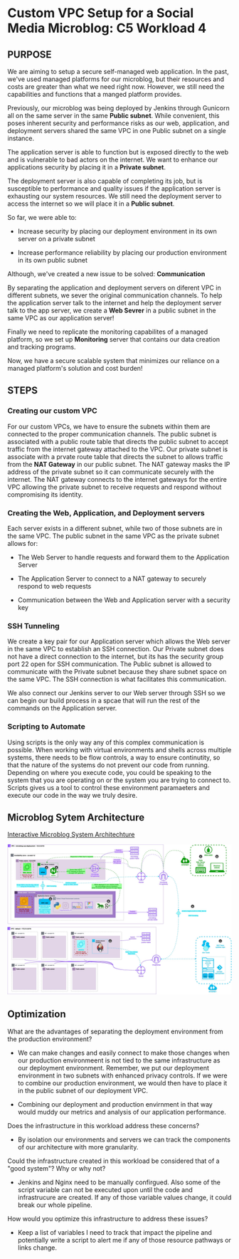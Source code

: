 # Custom VPC Setup for a Social Media Microblog: C5 Workload 4

## PURPOSE
We are aiming to setup a secure self-managed web application. In the past, we've used managed platforms for our microblog, but their resources and costs are greater than what we need right now. However, we still need the capabilities and functions that a manged platform provides. 

Previously, our microblog was being deployed by Jenkins through Gunicorn all on the same server in the same **Public subnet**. While convenient, this poses inherent security and performance risks as our web, application, and deployment servers shared the same VPC in one Public subnet on a single instance. 

The application server is able to function but is exposed directly to the web and is vulnerable to bad actors on the internet. We want to enhance our applications security by placing it in a **Private subnet**.  

The deployment server is also capable of completing its job, but is susceptible to performance and quality issues if the application server is exhausting our system resources. We still need the deployment server to access the internet so we will place it in a **Public subnet**.

So far, we were able to: 

- Increase security by placing our deployment environment in its own server on a private subnet

- Increase performance reliability by placing our production environment in its own public subnet 

Although, we've created a new issue to be solved: **Communication**

By separating the application and deployment servers on diferent VPC in different subnets, we sever the original communication channels. To help the application server talk to the internet and help the deployment server talk to the app server, we create a **Web Sevrer** in a public subnet in the same VPC as our application server!

Finally we need to replicate the monitoring capabilites of a managed platform, so we set up **Monitoring** server that contains our data creation and tracking programs. 

Now, we have a secure scalable system that minimizes our reliance on a managed platform's solution and cost burden!

## STEPS

### Creating our custom VPC

For our custom VPCs, we have to ensure the subnets within them are connected to the proper communication channels. The public subnet is associated with a public route table that directs the public subnet to accept traffic from the internet gateway attached to the VPC. Our private subnet is associate with a prvate route table that directs the subnet to allows traffic from the **NAT Gateway** in our public subnet. The NAT gateway masks the IP address of the private subnet so it can communicate securely with the internet. The NAT gateway connects to the internet gateways for the entire VPC allowing the private subnet to receive requests and respond without compromising its identity. 


### Creating the Web, Application, and Deployment servers
Each server exists in a different subnet, while two of those subnets are in the same VPC. The public subnet in the same VPC as the private subnet allows for:

- The Web Server to handle requests and forward them to the Application Server

- The Application Server to connect to a NAT gateway to securely respond to web requests 

- Communication between the Web and Application server with a security key   

### SSH Tunneling
We create a key pair for our Application server which allows the Web server in the same VPC to establish an SSH connection. Our Private subnet does not have a direct connection to the internet, but its has the security group port 22 open for SSH communication. The Public subnet is allowed to communicate with the Private subnet because they share subnet space on the same VPC. The SSH connection is what facilitates this communication. 

We also connect our Jenkins server to our Web server through SSH so we can begin our build process in a spcae that will run the rest of the commands on the Application server. 

### Scripting to Automate
Using scripts is the only way any of this complex communication is possible. When working with virtual environments and shells across multiple systems, there needs to be flow controls, a way to ensure continutity, so that the nature of the systems do not prevent our code from running. Depending on where you execute code, you could be speaking to the system that you are operating on or the system you are trying to connect to. Scripts gives us a tool to control these environment paramaeters and execute our code in the way we truly desire. 

## Microblog Sytem Architecture



[Interactive Microblog System Architechture](https://viewer.diagrams.net/?tags=%7B%7D&lightbox=1&highlight=0000ff&edit=_blank&layers=1&nav=1&title=microblog_architecture.drawio#R%3Cmxfile%3E%3Cdiagram%20name%3D%22Page-1%22%20id%3D%22AxV1BmI5Nt55Hn3inrUl%22%3E7V1Zd6PI2f41PkkuxKmiWC9ttzUzyUziaXd6Mt%2BND0JlmbQkFEBe%2Btd%2FVUAhamGTQEubnqWlEkJQvMvz7lfodvX2U%2BRtnn8L53h5pYP52xX6dKXrumOb5C%2B68p6tQMcwspVFFMyzNbBbeAi%2B4%2FxAtroN5jjO17KlJAyXSbDhF%2F1wvcZ%2Bwq15URS%2B8oc9hcs5t7DxFpi7DLrw4HtLLB32RzBPnrNVxywd%2FTMOFs%2FslyHIP1l57OB8IX725uFraQndXaHbKAyT7NXq7RYv6e7x%2BzKt%2BLS4sAivkzZfQK%2FvsxfjX19ultPFH%2B9f%2Fwxn7%2FYkP8uLt9zmN3ylW0tyvpsZebGgL9jCU0h%2Bh270MozSQ63%2FbcPsAATSP%2BUlECfv%2BR6yRXqCSZw%2B4WtyADQ2b9npiy9lP%2Fj1%2FpZ8PCFvvdWGvF%2FPYvrXKvCjcLYMF5OXjT%2BZ480yfF%2Fh9JqkY9k1k93ILvuQW%2BG%2FG2%2B89UG3B4GW%2FkOuDTqlC81OzP9YxfWT5dLj0bnL0TdhsE5SqjdvyL%2Fkd27BlUk%2BuaXvNN0UFsT3Nr8A5Xf0HPyC%2BN7mF6B4eij8PhQvsLQgveNOD4TfB6ULJP%2Bim3CbLIM1vi3kAyCLi8ibB4R2bnMKWIdrsns3z8lqSd5B8vL1OUjww8bz6a6%2BEuGWP%2BFcQkGdvc83np6VyKDEI78V5edInwSO7l5w9kCyY5ZLbxMHs%2BJbEfa3URy84M84o550lUiLDX29eltQyap5r7GhLaJwu0kv%2FxfyW8pPHwlz0GuLkyj8hm8LCkfOrTGdTulVB8ulcN8vOEoCIvOul8GCnjYJ6a94%2BbslfsoJ3w%2FWi1%2FTd58QyDeg9BPX1zf2jUPW5178jOf5nchyigkd8qv4rbSUy62fcLjCSfRODsk%2FRW72jVyJTJz8%2FetOIkMD5YrluSSObcRUQa4GFsW5d5KSvMiFZQfBqVcKzqPJSUlSX794wdKbBcsgoZv3nT5chXDcxhPsxckEztXypEL0CGIm%2FoYT%2Fzl%2Fxkdksr0ZwyvtzuP37FokLjEN88YyBuWS4icKLoFKLqnV161ZR7c51nFsmXOAocucY0F9IM4xmiHH%2FXa2DHxKb9vZGis1fEmLUtwz6sVe9OKPoABjejrK47uDH1I2ZycWed61bORZAs%2BTdQznJrYPYPwGNdgPg9sGx%2BAQORKHO7olMzhkSvQQBr%2F9Hlt%2Fwn98efv68%2FfN33%2F%2Fiu%2B%2BWozBS6yH58Smyt%2BGUfIcLsK1t7zbrRZPOzfj6CO4IY%2FxpZCP5Fmu58Vm7k7ya0gfRnrIf3GSvOfk6W2TkKfnakCUfcKsO730aH1MyVdBAatgPk%2Bvm3LA1FsFS7r9P%2BPlC6bHCawCBSUwx0%2FeNhVYRB%2Fh5Y3nf1uk9ycfgNfza2rFkkVi%2BvjfsqVpsGS31Y2s4nAb%2BbjmuNxcT7xogevOl6sR%2BmBriTTCSy8hrM3b5QqKS79KbtV7Lx2Qi%2Bzdme%2Fpwo72oW7w1G%2FpJm8Dd%2FwCeZFdw476i5vZnyHMSo1XaUzm6JHiv2gx%2Bys0qPwmb2w3%2B1s3zb9l%2BLEKLWYfvOYcTz%2ByAVDiyLu3DdG2QdJgi86Dl5Nf6nUch35AKCpcl642vbIKrU8p9FfKZbw0aM%2FhEVVK3k5b8TDiU1sZYMhAsBBAFVKAHHJn3t5mRltJ00I1PK2A27KAqBPaufzN73fnvGqvjyYEZRCMyxtsOZbsJg0k7jWA8qzsBOHTU0zBoqC%2BujFwnVSshaxR8OIluBmzQmsErSNoPRi0Gkj%2FZNoyaHU%2F2e7tIaBVEFJP6Z9jgVlL5zjcYO6bEph1kcJa1Q1zIGvV3svP4%2FgG3bXe%2FTyKs8jH7xzlxTcj9tkmE1OTKBPxg%2Fp%2FBEoi%2F0zpxlcpKoGQBXguHMxRIyP1VM%2Ffh3GQ4gOCmMMkCVeNvFBggJIgaRIaXrzJbvQpeKPXIUkNWCUNCH8n%2BDHXsIMxEtRdi2MlU%2BH5sR2Zk2xrIEZyVX4fgaaY8FOgm24bdTiMgdDh7WommsqeM52oc1dhWrPo4CGbmPzuuVEcrb%2F%2BvvT0%2F3x9%2BHXmvUxMlThSbqL6dqt3pnFns%2Bcn79ex9kN9UQpkZgFpS3bOgxT7Rz5jbc5Lo%2FQSzBzTMIGaJuk3772EsD0VI4RegKF0J7R2EjS6A%2BRnVU8mzeR%2B2sdn7aVdAXA9MYrCEgfYGuyqRyuN01nxPCaiqWuiwsTNXpCVvyl18h949viAI%2FJAetO5StNAaR6oTASlmSCbCtxhKXhX%2FIK4qFqz5UUoH8bwvryoWlMZN%2BK3oeLbUPh2tWkhYBLLmk4tSyUmCEleA8nnew7ARA1CcOYJzAwS6uNQmSbYr5Ve1W6L6fSTm%2B6TAAFvby0LqO2HQ%2BUYC3chDdiWYbvsjxD%2B0iwTOYYF2f9lTGRoruuYCoc5%2F0n%2FsrDa0mgnsFCD%2BZBL1H1OpBbDrqvOlHnIbVnyvZ8yLCJaIfdhRCUX%2FTV6l1RyOqBSCLZwkxDqSKpMBYmbFJq8xGCVjkCVb4GPShyq5yuhbk%2FM4Wo2gDaycu5gkJAhXIi0Emc4hipUDDXbcIBhoZy9FKa4ozmq0%2FSOhaEtkcEYZxoszvS0DF%2Bv18HKy1XYLvYkxIB6DEblFlg5GKWmBKQm%2B2GDTw5AgoVolWlajj1BYBz2BfINgWsOC1YpN5PZuUProf78ZlU%2FSKCcj71l3DE5VAXMuQjTRW7G9WazM0B62Y4e7r6tR%2FPou%2FXLPfn0ej4nwDjeY3%2FEmORFRSo7a5FynPIgv1ONmq8LNxJUIgT1r%2FqINk6YL4SFGw3%2BDMOFG51KCaygqjMJQ1R7SQjuzL0kVJ1xGQFdIhdrL5ksvAS%2FUiXdwYXSivfGYMZ%2BwQzyUB7ZQxkwxc0SgJMj%2B%2BKVsQzncNNDmSwBZb8l0a9L8lSyzBTANC0VewnOYeQY2D9eYJ9%2B5ywC%2B9jXH4N1nHgEiz4W1HCyLNSuzry9om8d3HVCOp5hyQF%2FW0cya0OnBz%2BcEm%2B4QOLtrrC3SYO29sS1rvyQ1WUPOnKoiyXMECWP3mbT6Rob5OfhsY59IgfVwQ11FEQVLlGesjLmofNRC1EuzTartZZ48bcKmUmkWyEjC1fXTVwKh5aErihA8dvGWzNJIktO%2BrO%2FedG39PjYj4INI5MenKKCVATg5m6qrHOzfAfPnupMkcZcyEy9VwotA2qg%2FIdPtDBkCQaBwk9qmtpQOUv7RVXPN2cprQYaU5ZOhvKPlLIEdd7gZrktR8hYUooBObVGFT0YAwbqgAEXVWkOzHSjqsbQQQ4rG%2BtYcto5cR1LEVVmDizUq59fSd1IUhJiHcihcHcs1mCSue9iDb3ep9qpWMOwEZ%2FpyHjsQPdpkTU2pPu0Jhx4NvgnW%2FhMdWh%2FyV8jemmNXvxtTC4KRyVHZVcviJiA2WBUVGuuGvDj6jz4YSrhCD5OJRex8uBzT68QLMHzREupy4PhJX%2FpxXHg8yBqtzhwpkWtyGxMtXCcU%2BAjV%2Bfxke46ZfpuPB6Z9ZkWYr2icPwwiRYQHCnTokuwTk5pVgTrqrKyZ%2FhJl6%2Fm73j9LVjHdDuoH3x5EQkZJ96z3HumgzSapEwe3zcX4Uwh9wHCtVIn751zkOm%2BSmUNNFiUBx2cZMBKHFmd1tFQcrWXUM1JAtUDVvGQB%2FVBRZF%2FFcP98RxQbx7IGvkRSEDlA6X4LY2b7oTGbBss5%2BlPVAqN%2FaVDz%2FeUPNM7WgVR7sykp92md5Hy8U%2FbdeCH0brLraiDMqe6wdfngJgg9Pjo1Yvm9M5e8Sxlg%2F9tcUx1OEieCZ8u6FH%2FXATrN%2B1A4XSGgDMv9Tg%2FwJkm5U%2BnrluFLZtzeiuQ6tAAlLUpa3TYVeDPcjaYI1Ru6sY%2BorpzLxqAhIrbpvRe8QvsmpSoc%2Ff14VUDUgHTClc4oR5KE80ugUY1XuEzEO3%2B9Aev2SpgK%2BT1c5JssqqSKfl3S9SKN9deg2%2FBCs8DTwsjIo%2Bn9P2Gviev%2FXC1Cql4nibP29WMrtD%2FCJqb3r8TQbGeEBkeTtYhLS%2FR4pdF2rLVcjdvE%2FXn2ma9oAJoGWzus%2Fa%2FRIfhhIpdoteBq9EelWYqgDXLzl7Sz%2F5Wh2IO9CwYDFIwskRy0ZOFNFMRorR6CFCqCUz20GUbSta%2BBlGy9egp7tYvQRSu8x6%2FYybVWfW7FfMDCuh%2F7ASrcP24ifAqiLFKWdufHNelLWkH7Od5bd06NHGrv0SrAaQA5AshDUU7CFPZJhANlWjFwg4j3us3HHsBaA8pwrNnVNmFLN4mhznzVCE5ywEHHt%2FQtRAKOUadv3CcyrH94m6qbg4DVRb10sqBqK1NuE5tXyI7Uu8c%2Bf%2B%2FYxz9JeYs4f1DfT%2BAU46Xw12iNpUqcG93Hmo0GnXX4os50T4m41FtNLmdUtlNPMLlsfCgZeFBgW%2FOt%2FCgfzwstc22dQkPFx2yeTw8VG8v1sJwxMMfDw9bMh7u4v0cFg5bOs8rxFCsh7fi8XV%2Bzd7AZ%2B1YieEjIw84g4Q8Gjz%2FkNXPX77cC%2FEbCmovP1RVCkNdfyH%2Fb1c7%2FEOGysthoUZcXinc%2B8flmcarxeUA8ri8n9xUsZE44k8wIGpXBd0HiqzUezn3DasQsfDtv94aJ963INZ8cgH6lKhJTEXHNIt5T%2F0sNDx9Dl8nSThZhS944hGeTTB9603mwdMTprQxmYcrApQnrwGBJVv69nWdBCs8CaOJAYx4QocTPem%2Bb9r6k%2BO4vjF7Ah6aPVlPpj6buaaJdNN2HN1Gc8fQiaxwXAfOHM8Blm%2FraK79d6MMyFgaJRoafkFFIAalpgV9ZQGNRijSsEyZ0fIdXYe5FCil5vWPUJHLl5nxLikdymVmpqOM4jiomj0OAqx6i2a0Zx8mXOSKLg8PpgdR2qWRvSrq0W3NsDJSMWFBSUCz3OyVrVn5x%2Bk9UC01cJDPEcSkiRTN2yDSXEUGsTlUgzYXKujj1Hn4FOgEEaZBxVhL3pIGPFDrpmsk5pq2ghUZ8d3bAkgOgu%2FbCBPBPMePT0EKO1SZ8n23JO6fpE3BhW0iQ7PlnHgTaSx5lyNqS0OD0bUs5s7BUCebHb3%2Fh35fQ5bOFv5MF4BhsYVPb%2FlPZO%2Fey%2B%2FucUS0b1IEdD9msj1%2BC5JsH8383Z%2BlT3b7R9%2B8l96Iu9ej10B9HEsgbwyjuUDNagfCaKTzmVaGIZwiu4X8W%2F2jaQiqNUyv2eAtc7dbVbo%2FsNTuDDMD2h8XeHWG9rnkxPe5C7ic23PwnR%2FoeRh2P7LveikOLKOPH%2FM%2Bxae5xphqtcOf8eluKXWIzfAi6INJL%2BARRtv1OljT5PUsF5%2Fv1PPR605yZ9pA3S4zbFlTeWIaLFLFPAG9eMRENxsUykoHrEMBtZ77njVRFf90mvJR2b%2Fy4eFn8vEXwj94mXLQ%2Fh3tL5Y%2FhqzLauCO1GEsNG3thz0cnucmzM82PHsoR%2BRcmpMNAgCoQy3W0smY09fNJM9IKBL1qc%2BNtoglfwEie6a%2FvT%2F8%2FuvkV%2BqFy5LqyU3OU%2BMNsp%2FZ3cBV4ZvNPgijOc5ldU0zncE8Fy7vqzUR0hx5KreraGtoOhocyl2rHDByaZS0V1VH%2Bp%2BXVXXgOHlMfbt5OYcJQFbOUf6gqo7DLYIFTvEKoixYQP2%2BuZf3HIjQFnpim7qrATlmYKnKPgajQFVj6349aWki1dhj4hx7TPTTOkJ2QtlCsrYrVC1VOKEU3ixeySNx1FPmZhvQm1XdefZs%2FTiFN4tA379kPR5SczmrhOaGTvzI7qxtnBnM2W3vZoH%2FA7%2Fvceej6byXcVCf5Q2I%2BhMm9vTU6WwCEW90WEKK6HCTItQ9ZE4Qpiw0pDiOnD1vdZjS830cx2l6chQuuxDeHqNS%2B2lTigCfPIQUjbpYV%2FMyqmJr%2Fc9BA6q6G4EGBhoK3JCVwO%2BUYctGEFRtFTR72Cv1kEW3easOGBZ8e5tORFRWm57tsOAd%2FXSbFnzcJ1eHjljPpsFmACuGaZWGfYyDfS9%2BsC%2FNKgSeiqVvPtlgHOzLdqOvwb5dZE5hnqWTfZ0iIZL3bwiTfVkLk3OY7Hu0NIUzHe1rZqfaOxTyEYf77sEg0BHG%2B%2FJuEXG6ryljsXOa7us0DMH7aGN4%2BrrpeENzjVrXxgdrotq85ZH3kVjL281%2BW5fdX4vHUedhGYcLjcOFdu7%2BvYcL7VOXLDSv01kYh4vZaCaURbPlaOZQDbsgu4ySODYktiEnCjZxlTotuypFLBuFCQtFqNpV0RAaoP9UwQD2hU8BpcHsRAQI0x2TH25uo%2FPqXVWj34q6FGh4OmVOr6wo%2FksadzJ2Cze5mVBeyyvnSyuf82drSDYhc9GWmw6cpo4eGbAgxiIA42rQcHd%2FZK8Pq6Evk%2B9gdfWsWU6ZdhWl9iPtfjjatYX0dUWSxpEpVU72sUZKHSnVFcv7IDg1pcrJRIp2fiOlfjRKNZCQSEzBgOxqOCqx2hfTaHLMMiotNQ%2BtYWHKxrY5mfXSe%2BoRNEyB2oElxL8qko86Nxe3BA2ggyM0dNRlo0%2FiJD5a2iDnhyZOhfO3LZdRocoFd1tJyAaPrC10GbMtOSyBVF13DTRUtgB7hMMmCzR5qnU7dUqVtsY15I4FZHPYjGTOBw1djSXk949smrenK5ipSAaoTiMoSLQVDdY85toAvs4wHL%2B3Qzn0ZSN8ALrrtBcsXV8Q4YokFahqBAis4aiwRUZPi3GQbb2axSdnF%2BNuPeTxKVym2fYHsExFMyouQOZoxPZykU30sQttqKjgcB3NROQI1zEM14J6D7n06hn1qmqO6sTZxghI5Vd7DBiJYZ0xVjPGahTgb5hYTTv%2B7xJwNzXTAQhahmPorm26PEI3DE0HwDVdw7UdpLtAtoINpNkQIqhD07SQadkKsEOOgcCwyWeuo1sWGqyZVxdx0jbi6zYFfFXM3j4mfuhlpLbsY115%2ByhrRlnTf1y4C%2FxgssbQTN01AbKgYeiGzRccECEByEeASiKkmywgVxY1lgaRa0MHOZYJDJYex0kaUzNcYoZZLnB1B8KhsG11uf8%2BzSqyAqTqZioCB59HLtlQVKJrhm7awAEA2joif3SOTJDmuihVVggaDjB12eQ2CHy1HEjoBdrI1l2ViUhOY9jARRACSChxqPlAbQrfRxuoXxuowVQu3DHMnyWbyqcxkdR%2B%2F14FzTWFCYC2VGzq3FSNVDr9YD4CN23iuHfG4OGX8UUYZnP0CyAs3vHnfzCZ38SUQIN6Kd3G5XnUkF3OpsLOMGuiH4c5KqoTeQfr5tOt6kc%2B%2Fqdfvvz8b%2FquS%2B%2F7QUTBEW%2F68939vx5%2B%2BfKvz3%2Ful3lbx4KDl6A2AXZl9ekiSB4jvKGXE9JA2ZE6IrVk%2BE65%2F0JHe1vOGjUVIXdzqJA7880fg%2BlbZ5X%2F8s8vd5%2F%2FefelE3kLhKwEmUNDRgXaQ1oKCtc4edRr6L6%2FYlIFYAbg9ratYmsKCEozu4Gc4WS7qmhgHxWnajtVtjfONG3kw81j2nVoRs7VrkUz0IDOWjb32qa5bUYK6398pISU7lkkFo8N2RTByjmihpDAIHxhmLQTQ6U8BE68wLQTJZcaV0OknehCnxNHhgMIKUpIdGcwYbrfLIi9ZsO2AAStAPFHwgtsBOSF4AUL8YIMyR7vY6OFxuHH%2BxBuW66oQLx%2F3NFz%2FPvh7vMhNNxIoZwbtix3K6hMoo2n9E97Wld1yJAG1cIsaiVPtD0kaAc0x1aeVhW42x28f%2FCO3YXQ1KKNU9gPYj98jL0nOg5mlZq5rC%2FEbJG3hdil6MutIkrfn%2BOYPAJtG2c%2BslM1Du5iUQipuRMWXC%2BLCIUKtHvwg6kjN0fp0tS0Kyxaw7pmQM2VRSc0sp6m4t44Q4V6jGpXvSStjgYXPmMfEyhOmxq%2B4hllnmYf2KxSiJ6HE%2FosOLeGPaqd3JZG834dZLmmZeqQdxe4GjJsR7eAk30sczoRxY4FEDtEkXJtAs1CBjBt16ZxTcMZqpaaXV7rwGbbiGDWHlsCmJW%2Bg5yyloJal5wFhyLTShigdMouvU12nsuj1TYi1NSKguj%2BKesoOdaNNQ9C93PZkeeSvSlHrBT7BPWh8tANVV7BqXXN14BwVz4%2BumgnB%2B63s2Xgkxe%2F0BHN1%2FM5wWjdxgaNSqgbY9en10ANWqWJrA4rCyiTtqoxx2CapEV91ofUJKvY97CWfmsTBTHWvuH3WehF84ukPhbTk4G6q1Yyg3Wy03uTnWJ7uUNk5z1tMjcRo%2FXsiSg%2B6iRC97mblhUUe0cyoa1rCGpAo%2BNSaNOIWueOqsyia6az2oUiuk8k1wnfc1TKfBadJ1LGM99RVHKfiK4TKeeZ73AqZT%2BLmc9S1nNtD1GxK4GsJFW6sCn%2FT8x%2FVjUikNOgI9qYMSbm6mec51UrETZNE8wQIL18VWvQ9NPHl42vzJIsBpkowEG9DF%2Bm7QyE5gaIwYHST1xf39g3jqh6KmBopwaivOvDUuRIQKRyCVniMLTe5KmtAuzNAmeoCdmtoiKbFJROosxI6KvnsTp5l6cM8s%2BUbm4V4wnoQBi6U1WBe3FpvoRBE%2FyY22gKxqjX3O1TinRhqoEho11bMU7eHgp8sJqHc8%2FHqBn2dJb5GLNl6H%2B7ErMxOtJV47Bq5gZonFXNJlIJCRlHz5UweRcjyrvYVKVKWMLQt%2B7H67XHu0ImhnD8wZkYyofGBjiMLHeJLMd60VwKyxliuVKOu9qzhHMEloAjS1wuS7DZyZfCEjawz58l7BZuyFLYofXTrApGdDD5%2BN0zFBYfgKpYYB9t7ZX31ibSff1%2FmdMKbOMJ9uJkAuetvPvNBtUwHou9vQzeixcQGREsg%2BT98XtF4qRpmDdEkw3pcih%2BgsvErBR%2BfY0eK%2FimvU0m1F%2FqrkzRuqFwYehmD0WWyptA1eVdBaUWcax4O0sHQLepqxodkp0dkj16HqtaoA7ueYzzCTOPu4MfUpHATizKB9eykWfJ7h8M5ya2DxASnIeoFgm1Rj6VM2D6kg%2BigEC67LQpkmc4AQF6CFLWGv7dNJ43aryPrfFOp9FYJfSo0UaNNmq0U2s0cdjuqdUZ6%2BDbTZ1VBMpGdfZR1Blr0GTzQegzMOCs6sKlUd2N6m5Ud8dUd0WJzfnYb5bKu9uo8GajwhsVXqrwDE2B2Y6s4qrTrEYVN6q4UcUdV8UZopPy5EadvZeP8mnUcaOOu9J3%2FZbPx6izRx%2FmqPFGjXceGs%2B0hFTP0xt1LA%2Bqm8LzR4U3KjxK0IarMOoMy1JOaxtOyY2ey1HJjUruTJSc6TabdYahK0VEH3pO3Xxcdl7mbfXJYtFngVIfzvNwR84%2FHuerxv2chPOxrz8Smki8tY8fC2qomxJyGo4%2FEW%2FbBp9VbjkK9Q8NRSI1HGyot9WiSSyjh2DlLco4rbLMsxFSVTxesZYz%2FcFrtgrYCnn9nCSbOK3InZJ%2Ft5tl6M211%2BBbsMLzwNPCaEGW6fsNfU9e%2B%2BFqFVJxNU2etysCUqaY%2FkcsiGkuyR6X4SLU4hf6Tdo3e%2FM2ET%2FRNutFQSD7DH23K%2FoVMwJx%2BFJRCGwFhZi2piu8IKyus%2F%2F5L9067rUuNzh8v0yHtwhZP7IyO%2BlAU46dHaxnf8cyjj4n9NotGmodfz9adNPi21B7kc9UHSfTlQVaM4fYe0BtUNJv3nsJbdhLFh3ym0ZxinIlV3%2FteluReg3ZnNuzq25U03X%2BRLaLuzXYtYVCVSMGoB6gGy1mf4XUZqZdbdJRPfmLv12p2jEUcLanRgxKyNtf%2F1woH3bVbmKlsjuuoo0ulA9jOFZeVK2pQPs%2BYzqrIbMAHl13qmpUcdZD6dSdKXBWgJk3GZY7CqdHYb9WdFWIKrIb0%2Bkn17IGEVYsNok0YFuGXXQm5OsHHc0ykWNYkP1f0tq2Qds7mgokzH%2FSv8CrrStsIZX0hvYwrZuYyydSy1rXVXfNesi9MOR7P2VoQ5wVfB9GSYahAb1LKh4dQFsVZK8%2BUIPENvbgAGxiakJhbTEslqusdTVD5exxtMFa60IoW4UyaNv1PG%2BYGyJJvShM2HQaVRyDlt1npFhBQuwLnwI6Ejk7ERGZdMvk3oYpe4ikoXKPtCIX60qKN0ynTO9k%2Fogvaa8BY7dwkyuU8lrutCitfM6frSGhh08Kf08PJLuPxeUIUxGVLgzmrCiTax8ODHUjCQVhjo0kLqWRBKvjv5RGEtDkPTS9NpKQfw0IDg7EHPHserN9y78mcFIfXVrQyFyXy1ysxupSmMtAArPkjq8q5rKFaZ2djz%2FHLjBsdNjIcpfIciwD9lJYzmYWx5mwhHqv7JEljscS4vxQULBJ7WzPA%2FkGyXxT0%2Br36LAPCk1cYT4asnLip%2FgFxz4Cn1T3EKrsnS56zI3c%2F0OjiZzDHFQ5qLIPXnNbj35kA6D0gd29bZaBHyQNPdXTAegnvtTrOA79IGOBdqPZKXOknmTB99Ga8SOaguHtcjPUPoCTjFzYOyCZSe5Kb8IEaMDVeQ2UuxO68bPMfzz3TaDQiC58eorxoSZTrWI%2Fk17k%2BQw22us6GruMH7%2FLuL%2BNyUXh6HHhJfiVSvyDM5H3cetlirim4RUbHlUkHea6pKlL%2BVAzuOCF9IctQos%2FFObbmUb7Y76WJtChUE42UYSp3dAVTpGBUclnpsBwgNciRX5Rg%2FetM7ostJ5wycOixdrathbaB%2B0b6twrYUMCdfLPt01GYSUNy2UsFzKAp4goER38FCTP21mleqzWpFXwtev2fYiH8Bmn85RDytCdd%2FpCEDnqKribgnh7w3FYn59M4DiymNOYybxe4LjNn1RsC90LGlfHl6oT2DjS2SvxrLVBKlI92ZsJw4M19L1L1WhJ8SNI3w%2Bkp4etcdIjSD9oxBZENh%2BpcBWlrkeF4%2Bx6zh2Of2gXLDOZSs7WWhdFo7PVqLAaB3a2FpNeGfXbR3CeKku5RZLfPTh%2F6cVx4KeU5kWJvFyiUp7ML9SEbOR2lQ3JcTu5h%2Bj9P3QXNABMtvBnumDYxRGf3vKNyt69l9%2Fd4yggD7qob92PKWqRQqPZqjcn6puKBCi2dqhjEwjJtK4upIS0Nm8tBynZbIDkEuVGOhcS1rsI%2FqyQQkqJtae3py0nsRylRk6CFeVKrVnkoMRBRU3z6R31q8CPQgIKFrINMGlpNYye%2FA9iJBhI8BqyPIlTGQlFtP%2FsBTqbd3%2FGAl0puZu99hV6oEfrAbZN1YAVQGlo60GwnSeIsx7kLxhCTpPwhWHMDZYecu688mMa1Psjnh%2BCJRpyl0SGQMOzg6MCYwJ%2FHF4036BQHd3WbF6n2ooelMxMOk6DDlbfcoJ2Ak6zpavcCzBYOboqt0bYi0ZMyeHfMnIUC8c4q69VqzoVlpSkpAgu%2FSD2w8fYe8LaBoebJX7cLD0fx4%2FJc7BexI8BeX6xRv%2FvHkGUVlJRM7Xoe1GL5Wo9NLZTX5Eqwi2Qi6LStJJypEdZXWP9lP6pJBRZmdZ4HZ69earapP5GIiUFYWxrGbnERMtT6jmcYqqK7PsnlCL4ITRAY56zlg62%2FslI7n%2Fz6e4rWfhyd%2F2bRFAXVPosBqbLVNcoKPiC1P2JoaGTAEcJhWYpyxQkk8Jwyrh2AoLCEdSYmNG6f8rePqacVrFHs1q2m7mX4DiFnJvwg5T4d07A6KgOG2Cla%2FJw2oGyn4blqHGacbDyfiAXCih88WN5f%2FoTl1re32TsAF2z%2BClJcsrvUJX8FWQpw3tFFvBIlj8yWbrSWBPbkcXlcekSynaEoi5%2BpMsfmS5tJh1ZCqN1amkJZSWu8CmPVPkjU6VrEiUuNFc7MVnqLZwuZxnpGNM8eMjVW8IUzBzOvRf6QMPgZbJrCZHt1qlQYsSjCKX3XeljQaS85EGDK5CxYFUWfD%2FVKkMWnuxbX7KbUjDDi%2FzFNljOyd%2B0shv8gWePbH7Bj1p%2FclYV4bBBpdGScGnQU%2FbuYHHB2xUTZAjnGK4onLWLaO84FFgjryxhf1VUY8G%2Bmo8ybj%2B0t3I3Zn14%2BJl6KreEtJYEbB3inTwC7zWD1VYwshUgPRj2doOmVfi8zgiow%2FsnESPQEfN6YD9yBIlyBJnHkyMtxnU0xjFrXO8VCZatB7jsenCLKZTftxHWPN%2FHcZyOhonCZRcFdhRPvenyisdk5%2BBmL8nWFFvrYE2Rt1FIpd%2BOPOg%2B%2FRbOqcy6%2B38%3D%3C%2Fdiagram%3E%3C%2Fmxfile%3E)

![Microblog VPC Architecture](https://github.com/joesghub/microblog_VPC_deployment/blob/main/Diagram.jpg?raw=true)


## Optimization

What are the advantages of separating the deployment environment from the production environment? 
- We can make changes and easily connect to make those changes when our production environmeent is not tied to the same infrastructure as our deployment environment. Remember, we put our deployment environment in two subnets with enhanced privacy controls. If we were to combine our production environment, we would then have to place it in the public subnet of our deployment VPC. 

- Combining our deployment and production envirnment in that way would muddy our metrics and analysis of our application performance. 

Does the infrastructure in this workload address these concerns? 

- By isolation our environments and servers we can track the components of our architecture with more granularity. 

Could the infrastructure created in this workload be considered that of a "good system"? Why or why not? 

- Jenkins and Nginx need to be manually confirgued. Also some of the script variable can not be executed upon until the code and infrastrucure are created. If any of those variable values change, it could break our whole pipeline. 

How would you optimize this infrastructure to address these issues?

- Keep a list of variables I need to track that impact the pipeline and potentially write a script to alert me if any of those resource pathways or links change. 



